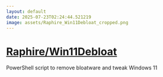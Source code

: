 ```yaml
---
layout: default
date: 2025-07-23T02:24:44.521219
image: assets/Raphire_Win11Debloat_cropped.png
---
```


# [Raphire/Win11Debloat](https://github.com/Raphire/Win11Debloat)

PowerShell script to remove bloatware and tweak Windows 11
